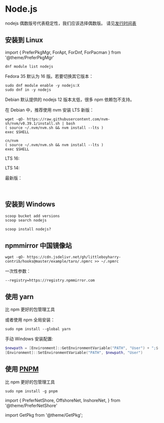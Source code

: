 # Node.js

nodejs 偶数版号代表稳定性，我们应该选择偶数版。
请见[发行时间表](https://nodejs.org/en/about/releases/)

## 安装到 Linux

import {
PreferPkgMgr,
ForApt,
ForDnf,
ForPacman
} from '@theme/PreferPkgMgr'

 <PreferPkgMgr dnf apt pacman>
<ForDnf>

    dnf module list nodejs

Fedora 35 默认为 16 版。若要切换其它版本：

```shell
sudo dnf module enable -y nodejs:X
sudo dnf in -y nodejs
```

</ForDnf>

 <ForApt>

Debian 默认提供的 nodejs 12 版本太低，很多 npm 依赖包不支持。

在 Debian 中，推荐使用 nvm 安装 LTS 新版：

 <PreferNetShore>
<OffshoreNet>

```shell
wget -qO- https://raw.githubusercontent.com/nvm-sh/nvm/v0.39.1/install.sh | bash
( source ~/.nvm/nvm.sh && nvm install --lts )
exec $SHELL
```

</OffshoreNet>
<InshoreNet>

```shell
cn/nvm
( source ~/.nvm/nvm.sh && nvm install --lts )
exec $SHELL
```

</InshoreNet>
</PreferNetShore>

</ForApt>

 <ForPacman>

LTS 16:

 <GetPkg pacman="nodejs-lts-gallium"/>

LTS 14:

 <GetPkg pacman="nodejs-lts-fermium	"/>

最新版：

 <GetPkg pacman="nodejs"/>

</ForPacman>

</PreferPkgMgr>

<br/>

## 安装到 Windows

```powershell
scoop bucket add versions
scoop search nodejs
```

    scoop install nodejs?

## npmmirror 中国镜像站

    wget -qO- https://cdn.jsdelivr.net/gh/littleboyharry-contrib/hooks@master/example/taro/.npmrc >> ~/.npmrc

一次性参数：

    --registry=https://registry.npmmirror.com

## 使用 yarn

比 npm 更好的包管理工具

<GetPkg name="yarn" pacman choco scoop />

或者使用 npm 全局安装：

    sudo npm install --global yarn

手动 Windows 安装配置:

```powershell
$newpath = [Environment]::GetEnvironmentVariable("PATH", "User") + ";$(yarn global bin)"
[Environment]::SetEnvironmentVariable("PATH", $newpath, "User")

```

## 使用 [PNPM](https://pnpm.io/zh/motivation)

比 npm 更好的包管理工具

    sudo npm install -g pnpm

import {
    PreferNetShore,
    OffshoreNet,
    InshoreNet,
} from '@theme/PreferNetShore'

import GetPkg from '@theme/GetPkg';
